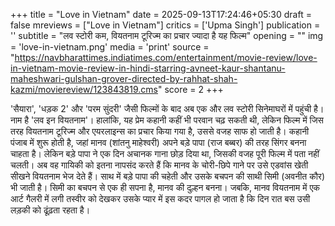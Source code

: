 +++
title = "Love in Vietnam"
date = 2025-09-13T17:24:46+05:30
draft = false
mreviews = ["Love in Vietnam"]
critics = ['Upma Singh']
publication = ''
subtitle = "लव स्टोरी कम, वियतनाम टूरिज्म का प्रचार ज्यादा है यह फिल्म"
opening = ""
img = 'love-in-vietnam.png'
media = 'print'
source = "https://navbharattimes.indiatimes.com/entertainment/movie-review/love-in-vietnam-movie-review-in-hindi-starring-avneet-kaur-shantanu-maheshwari-gulshan-grover-directed-by-rahhat-shah-kazmi/moviereview/123843819.cms"
score = 2
+++

'सैयारा', 'धड़क 2' और 'परम सुंदरी' जैसी फिल्मों के बाद अब एक और लव स्टोरी सिनेमाघरों में पहुंची है। नाम है 'लव इन वियतनाम'। हालांकि, यह प्रेम कहानी कहीं भी परवान चढ़ सकती थी, लेकिन फिल्म में जिस तरह वियतनाम टूरिज्म और एयरलाइन्स का प्रचार किया गया है, उससे वजह साफ हो जाती है। कहानी पंजाब में शुरू होती है, जहां मानव (शांतनु माहेश्वरी) अपने बड़े पापा (राज बब्बर) की तरह सिंगर बनना चाहता है। लेकिन बड़े पापा ने एक दिन अचानक गाना छोड़ दिया था, जिसकी वजह पूरी फिल्म में पता नहीं चलती। अब वह गायिकी को इतना नापसंद करते हैं कि मानव के चोरी-छिपे गाने पर उसे एडवांस खेती सीखने वियतनाम भेज देते हैं। साथ में बड़े पापा की चहेती और उसके बचपन की साथी सिमी (अवनीत कौर) भी जाती है। सिमी का बचपन से एक ही सपना है, मानव की दुल्हन बनना। जबकि, मानव वियतनाम में एक आर्ट गैलरी में लगी तस्वीर को देखकर उसके प्यार में इस कदर पागल हो जाता है कि दिन रात बस उसी लड़की को ढूंढ़ता रहता है।
